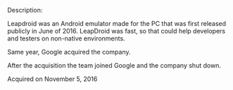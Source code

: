 Description:

Leapdroid was an Android emulator made for the PC that was first released publicly in June of 2016.
LeapDroid was fast, so that could help developers and testers on non-native environments.

Same year, Google acquired the company.

After the acquisition the team joined Google and the company shut down.

Acquired on November 5, 2016